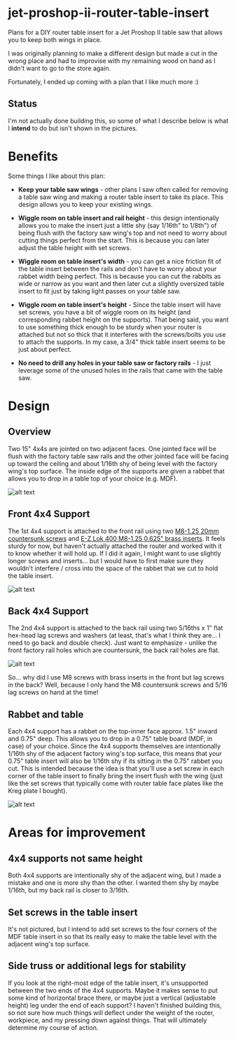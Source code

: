 # jet-proshop-ii-router-table-insert

Plans for a DIY router table insert for a Jet Proshop II table saw that allows you to keep both wings in place.

I was originally planning to make a different design but made a cut in the wrong place and had to improvise with my remaining wood on hand as I didn't want to go to the store again. 

Fortunately, I ended up coming with a plan that I like much more :)

## Status

I'm not actually done building this, so some of what I describe below is what I **intend** to do but isn't shown in the pictures.

# Benefits

Some things I like about this plan:

* **Keep your table saw wings** - other plans I saw often called for removing a table saw wing and making a router table insert to take its place. This design allows you to keep your existing wings.

* **Wiggle room on table insert and rail height** - this design intentionally allows you to make the insert just a little shy (say 1/16th" to 1/8th") of being flush with the factory saw wing's top and not need to worry about cutting things perfect from the start. This is because you can later adjust the table height with set screws.

* **Wiggle room on table insert's width** - you can get a nice friction fit of the table insert between the rails and don't have to worry about your rabbet width being perfect. This is because you can cut the rabbits as wide or narrow as you want and then later cut a slightly oversized table insert to fit just by taking light passes on your table saw. 

* **Wiggle room on table insert's height** - Since the table insert will have set screws, you have a bit of wiggle room on its height (and corresponding rabbet height on the supports). That being said, you want to use something thick enough to be sturdy when your router is attached but not so thick that it interferes with the screws/bolts you use to attach the supports. In my case, a 3/4" thick table insert seems to be just about perfect.

* **No need to drill any holes in your table saw or factory rails** - I just leverage some of the unused holes in the rails that came with the table saw.

# Design

## Overview

Two 15" 4x4s are jointed on two adjacent faces. One jointed face will be flush with the factory table saw rails and the other jointed face will be facing up toward the ceiling and about 1/16th shy of being level with the factory wing's top surface. The inside edge of the supports are given a rabbet that allows you to drop in a table top of your choice (e.g. MDF). 

![alt text](overview.jpg)

## Front 4x4 Support
The 1st 4x4 support is attached to the front rail using two [M8-1.25 20mm countersunk screws](https://www.amazon.com/gp/product/B07X9G5KZ9/ref=ppx_yo_dt_b_asin_title_o02_s00?ie=UTF8&psc=1) and [E-Z Lok 400 M8-1.25 0.625" brass inserts](https://www.amazon.com/gp/product/B002WC8TRK/ref=ppx_yo_dt_b_asin_title_o02_s03?ie=UTF8&psc=1). It feels sturdy for now, but haven't actually attached the router and worked with it to know whether it will hold up. If I did it again, I might want to use slightly longer screws and inserts... but I would have to first make sure they wouldn't interfere / cross into the space of the rabbet that we cut to hold the table insert.

![alt text](front-rail.jpg)


## Back 4x4 Support
The 2nd 4x4 support is attached to the back rail using two 5/16ths x 1" flat hex-head lag screws and washers (at least, that's what I think they are... I need to go back and double check). Just want to emphasize - unlike the front factory rail holes which are countersunk, the back rail holes are flat.

![alt text](back-rail.jpg)

So... why did I use M8 screws with brass inserts in the front but lag screws in the back? Well, because I only hand the M8 countersunk screws and 5/16 lag screws on hand at the time!

## Rabbet and table
Each 4x4 support has a rabbet on the top-inner face approx. 1.5" inward and 0.75" deep. This allows you to drop in a 0.75" table board (MDF, in case) of your choice. Since the 4x4 supports themselves are intentionally 1/16th shy of the adjacent factory wing's top surface, this means that your 0.75" table insert will also be 1/16th shy if its sitting in the 0.75" rabbet you cut. This is intended because the idea is that you'll use a set screw in each corner of the table insert to finally bring the insert flush with the wing (just like the set screws that typically come with router table face plates like the Kreg plate I bought). 

![alt text](rabbet.jpg)

# Areas for improvement

## 4x4 supports not same height

Both 4x4 supports are intentionally shy of the adjacent wing, but I made a mistake and one is more shy than the other. I wanted them shy by maybe 1/16th, but my back rail is closer to 3/16th.

## Set screws in the table insert

It's not pictured, but I intend to add set screws to the four corners of the MDF table insert in so that its really easy to make the table level with the adjacent wing's top surface. 

## Side truss or additional legs for stability

If you look at the right-most edge of the table insert, it's unsupported between the two ends of the 4x4 supports. Maybe it makes sense to put some kind of horizontal brace there, or maybe just a vertical (adjustable height) leg under the end of each support? I haven't finished building this, so not sure how much things will deflect under the weight of the router, workpiece, and my pressing down against things. That will ultimately determine my course of action.
